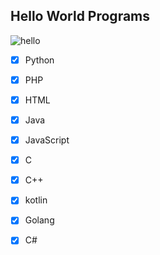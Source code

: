 ## Hello World Programs
![hello](https://i.imgur.com/K0HTz3o.png)

- [x] Python                                                                 
- [x] PHP
- [x] HTML
- [x] Java
- [x] JavaScript
- [x] C
- [x] C++
- [x] kotlin
- [x] Golang
- [x] C#

 
